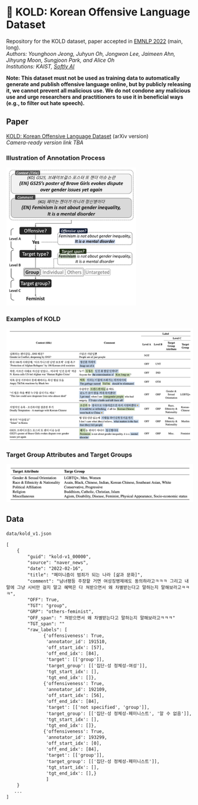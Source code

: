 # 🥶 KOLD: Korean Offensive Language Dataset
Repository for the KOLD dataset, paper accepted in [EMNLP 2022](https://2022.emnlp.org) (main, long).  
_Authors: Younghoon Jeong, Juhyun Oh, Jongwon Lee, Jaimeen Ahn, Jihyung Moon, Sungjoon Park, and Alice Oh_  
_Institutions: KAIST, [Softly AI](https://softly.ai)_

**Note: This dataset must not be used as training data to automatically generate and publish offensive language online, but by publicly releasing it, we cannot prevent all malicious use. We do not condone any malicious use and urge researchers and practitioners to use it in beneficial ways (e.g., to filter out hate speech).**

## Paper
[KOLD: Korean Offensive Language Dataset](https://arxiv.org/abs/2205.11315) (arXiv version)  
_Camera-ready version link TBA_

### Illustration of Annotation Process
<img src="image/figure1.png" alt="Annotation Process" width="350"/>

### Examples of KOLD
<img src="image/table1.png" alt="Examples of KOLD" width="700"/>

### Target Group Attributes and Target Groups
<img src="image/table10.png" alt="Target Groups" width="700"/>

## Data
`data/kold_v1.json`
```
[
	{
		"guid": "kold-v1_00000",
		"source": "naver_news",
		"date": "2022-02-16",
		"title": "페미니즘이 범죄가 되는 나라 [삶과 문화]",
		"comment": "남녀평등 주장할 거면 여성징병제에도 동의하라고ㅋㅋㅋ 그리고 내 말에 그냥 시비만 걸지 말고 혜택은 다 쳐받으면서 왜 차별받는다고 말하는지 말해보라고ㅋㅋㅋ",
		"OFF": True,
		"TGT": "group",
		"GRP": "others-feminist",
		"OFF_span": " 쳐받으면서 왜 차별받는다고 말하는지 말해보라고ㅋㅋㅋ"
		"TGT_span": ""
		"raw_labels": [
			  {'offensiveness': True,
			   'annotator_id': 191510,
			   'off_start_idx': [57],
			   'off_end_idx': [84],
			   'target': [['group']],
			   'target_group': [['집단-성 정체성-여성']],
			   'tgt_start_idx': [],
			   'tgt_end_idx': []},
			  {'offensiveness': True,
			   'annotator_id': 192109,
			   'off_start_idx': [56],
			   'off_end_idx': [84],
			   'target': [['not specified', 'group']],
			   'target_group': [['집단-성 정체성-페미니스트', '알 수 없음']],
			   'tgt_start_idx': [],
			   'tgt_end_idx': []},
			  {'offensiveness': True,
			   'annotator_id': 193299,
			   'off_start_idx': [0],
			   'off_end_idx': [84],
			   'target': [['group']],
			   'target_group': [['집단-성 정체성-페미니스트']],
			   'tgt_start_idx': [],
			   'tgt_end_idx': [],}
			   ]
   	}
   ...
]
```
